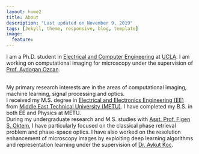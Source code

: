 ```yaml
---
layout: home2
title: About
description: "Last updated on November 9, 2019"
tags: [Jekyll, theme, responsive, blog, template]
image:
  feature: 
---
```


I am a Ph.D. student in <a href="https://www.ee.ucla.edu/" target="_blank">Electrical and Computer Engineering</a> at <a href="http://www.ucla.edu/" target="_blank">UCLA</a>. I am working on computational imaging for microscopy under the supervision of <a href="https://innovate.ee.ucla.edu/prof-ozcan-brief-biosketch.html" target="_blank">Prof. Aydogan Ozcan</a>.

<br />
My primary research interests are in the areas of computational imaging, machine learning, signal processing and optics.

<br />
I received my M.S. degree in <a href="https://eee.metu.edu.tr/" target="_blank">Electrical and Electronics Engineering (EE)</a> from <a href="http://www.metu.edu.tr/" target="_blank">Middle East Technical University (METU)</a>. I have completed my B.S. in both EE and Physics at METU.

<br />
During my undergraduate research and M.S. studies with <a href="https://blog.metu.edu.tr/figeno/" target="_blank">Asst. Prof. Figen S. Oktem</a>, I have particularly focused on the classical phase retrieval problem and phase-space optics. I have also worked on the resolution enhancement of microscopy images by exploiting deep learning algorithms and representation learning under the supervision of <a href="https://www.linkedin.com/in/aykut-ko%C3%A7-9a37abb5/" target="_blank">Dr. Aykut Koc</a>.



